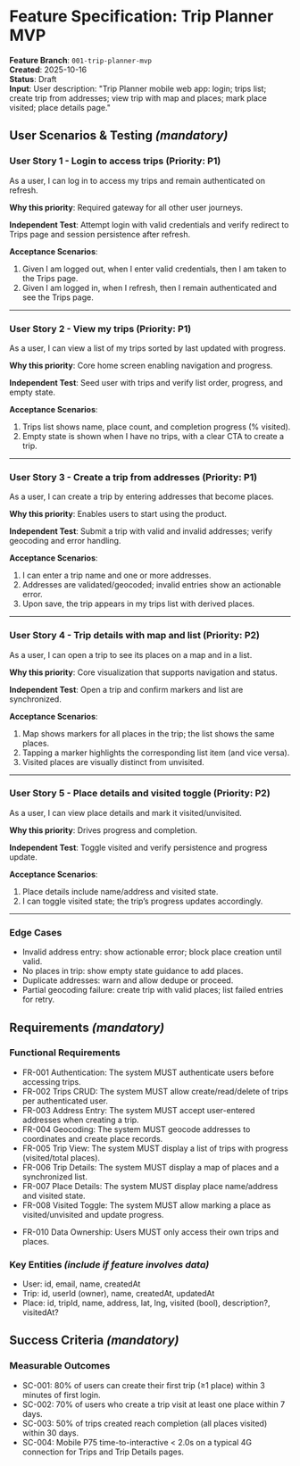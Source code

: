 # Feature Specification: Trip Planner MVP

**Feature Branch**: `001-trip-planner-mvp`  
**Created**: 2025-10-16  
**Status**: Draft  
**Input**: User description: "Trip Planner mobile web app: login; trips list; create trip from addresses; view trip with map and places; mark place visited; place details page."

## User Scenarios & Testing *(mandatory)*

### User Story 1 - Login to access trips (Priority: P1)

As a user, I can log in to access my trips and remain authenticated on refresh.

**Why this priority**: Required gateway for all other user journeys.

**Independent Test**: Attempt login with valid credentials and verify redirect to Trips page and session persistence after refresh.

**Acceptance Scenarios**:

1. Given I am logged out, when I enter valid credentials, then I am taken to the Trips page.
2. Given I am logged in, when I refresh, then I remain authenticated and see the Trips page.

---

### User Story 2 - View my trips (Priority: P1)

As a user, I can view a list of my trips sorted by last updated with progress.

**Why this priority**: Core home screen enabling navigation and progress.

**Independent Test**: Seed user with trips and verify list order, progress, and empty state.

**Acceptance Scenarios**:

1. Trips list shows name, place count, and completion progress (% visited).
2. Empty state is shown when I have no trips, with a clear CTA to create a trip.

---

### User Story 3 - Create a trip from addresses (Priority: P1)

As a user, I can create a trip by entering addresses that become places.

**Why this priority**: Enables users to start using the product.

**Independent Test**: Submit a trip with valid and invalid addresses; verify geocoding and error handling.

**Acceptance Scenarios**:

1. I can enter a trip name and one or more addresses.
2. Addresses are validated/geocoded; invalid entries show an actionable error.
3. Upon save, the trip appears in my trips list with derived places.

---

### User Story 4 - Trip details with map and list (Priority: P2)

As a user, I can open a trip to see its places on a map and in a list.

**Why this priority**: Core visualization that supports navigation and status.

**Independent Test**: Open a trip and confirm markers and list are synchronized.

**Acceptance Scenarios**:

1. Map shows markers for all places in the trip; the list shows the same places.
2. Tapping a marker highlights the corresponding list item (and vice versa).
3. Visited places are visually distinct from unvisited.

---

### User Story 5 - Place details and visited toggle (Priority: P2)

As a user, I can view place details and mark it visited/unvisited.

**Why this priority**: Drives progress and completion.

**Independent Test**: Toggle visited and verify persistence and progress update.

**Acceptance Scenarios**:

1. Place details include name/address and visited state.
2. I can toggle visited state; the trip’s progress updates accordingly.

---

<!-- Removed: Completion badge scope (de-scoped from MVP) -->

### Edge Cases

- Invalid address entry: show actionable error; block place creation until valid.
- No places in trip: show empty state guidance to add places.
- Duplicate addresses: warn and allow dedupe or proceed.
- Partial geocoding failure: create trip with valid places; list failed entries for retry.
<!-- Removed badge-related edge case -->

## Requirements *(mandatory)*

### Functional Requirements

- FR-001 Authentication: The system MUST authenticate users before accessing trips.
- FR-002 Trips CRUD: The system MUST allow create/read/delete of trips per authenticated user.
- FR-003 Address Entry: The system MUST accept user-entered addresses when creating a trip.
- FR-004 Geocoding: The system MUST geocode addresses to coordinates and create place records.
- FR-005 Trip View: The system MUST display a list of trips with progress (visited/total places).
- FR-006 Trip Details: The system MUST display a map of places and a synchronized list.
- FR-007 Place Details: The system MUST display place name/address and visited state.
- FR-008 Visited Toggle: The system MUST allow marking a place as visited/unvisited and update progress.
<!-- Removed FR-009 Completion Logic (badge) -->
- FR-010 Data Ownership: Users MUST only access their own trips and places.

### Key Entities *(include if feature involves data)*

- User: id, email, name, createdAt
- Trip: id, userId (owner), name, createdAt, updatedAt
- Place: id, tripId, name, address, lat, lng, visited (bool), description?, visitedAt?
<!-- Badge entity removed from MVP -->

## Success Criteria *(mandatory)*

### Measurable Outcomes

- SC-001: 80% of users can create their first trip (≥1 place) within 3 minutes of first login.
- SC-002: 70% of users who create a trip visit at least one place within 7 days.
- SC-003: 50% of trips created reach completion (all places visited) within 30 days.
- SC-004: Mobile P75 time-to-interactive < 2.0s on a typical 4G connection for Trips and Trip Details pages.

